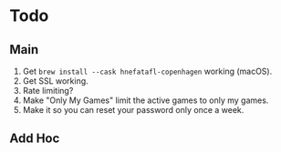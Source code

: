# Todo

## Main

1. Get `brew install --cask hnefatafl-copenhagen` working (macOS).
2. Get SSL working.
3. Rate limiting?
4. Make "Only My Games" limit the active games to only my games.
5. Make it so you can reset your password only once a week.

## Add Hoc
